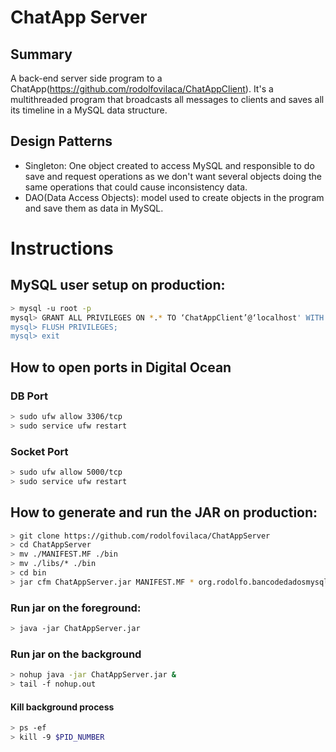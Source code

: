 # ChatApp Server
## Summary
A back-end server side program to a ChatApp(https://github.com/rodolfovilaca/ChatAppClient). It's a multithreaded program that broadcasts all messages to clients and saves all its timeline in a MySQL data structure.

## Design Patterns
- Singleton: One object created to access MySQL and responsible to do save and request operations as we don't want several objects doing the same operations that could cause inconsistency data.
- DAO(Data Access Objects): model used to create objects in the program and save them as data in MySQL.

# Instructions

## MySQL user setup on production:

```bash
> mysql -u root -p
mysql> GRANT ALL PRIVILEGES ON *.* TO ‘ChatAppClient’@‘localhost' WITH GRANT OPTION;
mysql> FLUSH PRIVILEGES;
mysql> exit
```

## How to open ports in Digital Ocean

### DB Port
```bash
> sudo ufw allow 3306/tcp
> sudo service ufw restart
```
### Socket Port
```bash
> sudo ufw allow 5000/tcp 
> sudo service ufw restart
```

## How to generate and run the JAR on production:

```bash
> git clone https://github.com/rodolfovilaca/ChatAppServer
> cd ChatAppServer
> mv ./MANIFEST.MF ./bin
> mv ./libs/* ./bin
> cd bin
> jar cfm ChatAppServer.jar MANIFEST.MF * org.rodolfo.bancodedadosmysql.jar mysql-connector-java-5.1.42-bin.jar
```

### Run jar on the foreground:
```bash
> java -jar ChatAppServer.jar
```

### Run jar on the background
```bash
> nohup java -jar ChatAppServer.jar &
> tail -f nohup.out
```
 #### Kill background process

```bash
> ps -ef
> kill -9 $PID_NUMBER
```

